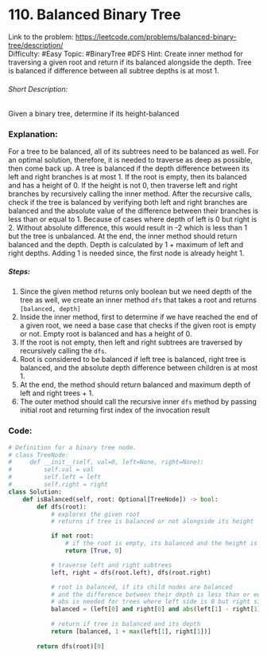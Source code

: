 # 110. Balanced Binary Tree

Link to the problem: https://leetcode.com/problems/balanced-binary-tree/description/  
Difficulty: #Easy 
Topic: #BinaryTree #DFS
Hint: Create inner method for traversing a given root and return if its balanced alongside the depth. Tree is balanced if difference between all subtree depths is at most 1.

###### Short Description:
Given a binary tree, determine if its height-balanced
### Explanation:
For a tree to be balanced, all of its subtrees need to be balanced as well. For an optimal solution, therefore, it is needed to traverse as deep as possible, then come back up. A tree is balanced if the depth difference between its left and right branches is at most 1. If the root is empty, then its balanced and has a height of 0. If the height is not 0, then traverse left and right branches by recursively calling the inner method. After the recursive calls, check if the tree is balanced by verifying both left and right branches are balanced and the absolute value of the difference between their branches is less than or equal to 1. Because of cases where depth of left is 0 but right is 2. Without absolute difference, this would result in -2 which is less than 1 but the tree is unbalanced. At the end, the inner method should return balanced and the depth. Depth is calculated by 1 + maximum of left and right depths. Adding 1 is needed since, the first node is already height 1.
##### Steps:

1. Since the given method returns only boolean but we need depth of the tree as well, we create an inner method `dfs` that takes a root and returns `[balanced, depth]`
2. Inside the inner method, first to determine if we have reached the end of a given root, we need a base case that checks if the given root is empty or not. Empty root is balanced and has a height of 0.
3. If the root is not empty, then left and right subtrees are traversed by recursively calling the `dfs`.
4. Root is considered to be balanced if left tree is balanced, right tree is balanced, and the absolute depth difference between children is at most 1. 
5. At the end, the method should return balanced and maximum depth of left and right trees + 1.
6. The outer method should call the recursive inner `dfs` method by passing initial root and returning first index of the invocation result

### Code:

```python
# Definition for a binary tree node.
# class TreeNode:
#     def __init__(self, val=0, left=None, right=None):
#         self.val = val
#         self.left = left
#         self.right = right
class Solution:
    def isBalanced(self, root: Optional[TreeNode]) -> bool:
        def dfs(root):
            # explores the given root
            # returns if tree is balanced or not alongside its height

            if not root:
                # if the root is empty, its balanced and the height is 0
                return [True, 0]

            # traverse left and right subtrees
            left, right = dfs(root.left), dfs(root.right)

            # root is balanced, if its child nodes are balanced 
            # and the difference between their depth is less than or equal to 1
            # abs is needed for trees where left side is 0 but right side is 2
            balanced = (left[0] and right[0] and abs(left[1] - right[1]) <= 1)
            
            # return if tree is balanced and its depth
            return [balanced, 1 + max(left[1], right[1])]
        
        return dfs(root)[0]
```
